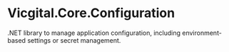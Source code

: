 # Vicgital.Core.Configuration
.NET library to manage application configuration, including environment-based settings or secret management.
